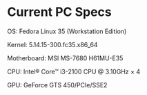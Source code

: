 # Current PC Specs

 OS: Fedora Linux 35 (Workstation Edition)

 Kernel: 5.14.15-300.fc35.x86_64

 Motherboard: MSI MS-7680 H61MU-E35

 CPU: Intel® Core™ i3-2100 CPU @ 3.10GHz × 4

 GPU: GeForce GTS 450/PCIe/SSE2
